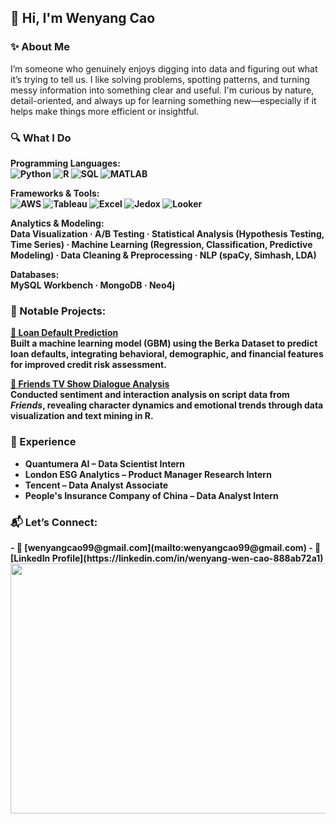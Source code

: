 <h2>👋 Hi, I'm Wenyang Cao</h2>

<h3>✨ <strong>About Me</strong></h3>
I’m someone who genuinely enjoys digging into data and figuring out what it’s trying to tell us. I like solving problems, spotting patterns, and turning messy information into something clear and useful. I'm curious by nature, detail-oriented, and always up for learning something new—especially if it helps make things more efficient or insightful.</p>

<h3>🔍 What I Do</h3>
<p><b>Programming Languages:<br>
<img src="https://img.shields.io/badge/Python-3776AB?logo=python&logoColor=white" alt="Python">
<img src="https://img.shields.io/badge/R-276DC3?logo=r&logoColor=white" alt="R">
<img src="https://img.shields.io/badge/SQL-4479A1?logo=mysql&logoColor=white" alt="SQL">
<img src="https://img.shields.io/badge/MATLAB-orange?logo=mathworks&logoColor=white" alt="MATLAB">
</p>

<p><b>Frameworks & Tools:</b><br>
<img src="https://img.shields.io/badge/AWS-232F3E?logo=amazon-aws&logoColor=white" alt="AWS">
<img src="https://img.shields.io/badge/Tableau-E97627?logo=tableau&logoColor=white" alt="Tableau">
<img src="https://img.shields.io/badge/Excel-217346?logo=microsoft-excel&logoColor=white" alt="Excel">
<img src="https://img.shields.io/badge/Jedox-004E95?logo=google-analytics&logoColor=white" alt="Jedox">
<img src="https://img.shields.io/badge/Looker-4285F4?logo=looker&logoColor=white" alt="Looker">
</p>

<p><b>Analytics & Modeling:</b><br>
Data Visualization · A/B Testing · Statistical Analysis (Hypothesis Testing, Time Series) · Machine Learning (Regression, Classification, Predictive Modeling) · Data Cleaning & Preprocessing · NLP (spaCy, Simhash, LDA)
</p>

<p><b>Databases:</b><br>
MySQL Workbench · MongoDB · Neo4j
</p>

<h3>🚀 Notable Projects:</h3>

<p>
<b><a href="https://github.com/gcwyd1209/Loan-Default-Prediction" target="_blank">🔗 Loan Default Prediction</a></b><br>
Built a machine learning model (GBM) using the Berka Dataset to predict loan defaults, integrating behavioral, demographic, and financial features for improved credit risk assessment.

<b><a href="https://github.com/gcwyd1209/friends" target="_blank">🔗 Friends TV Show Dialogue Analysis</a></b><br>
Conducted sentiment and interaction analysis on script data from *Friends*, revealing character dynamics and emotional trends through data visualization and text mining in R.

</p>


<h3>💼 Experience</h3>

<ul>
  <li><b>Quantumera AI</b> – Data Scientist Intern</li>
  <li><b>London ESG Analytics</b> – Product Manager Research Intern</li>
  <li><b>Tencent</b> – Data Analyst Associate</li>
  <li><b>People's Insurance Company of China</b> – Data Analyst Intern</li>
</ul>

<h3>📬 Let’s Connect:</h3>
- 📧 [wenyangcao99@gmail.com](mailto:wenyangcao99@gmail.com)  
- 💼 [LinkedIn Profile](https://linkedin.com/in/wenyang-wen-cao-888ab72a1)


<div style="text-align: center;">
  <img src="https://github.com/user-attachments/assets/78cce2a8-d1f6-45a6-967f-8a94638ee10a" width="900" height="400"/>
</div>

